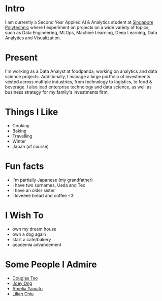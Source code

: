 
# Intro

I am currently a Second Year Applied AI & Analytics student at [Singapore Polytechnic](https://sp.edu.sg) where I experiment on projects on a wide variety of topics, such as
Data Engineering, MLOps, Machine Learning, Deep Learning, Data Analytics and Visualization.

# Present

I'm working as a Data Analyst at foodpanda, working on analytics and data science projects. Additionally, I manage a large portfolio of investments vested across multiple industries, from technology to logistics, to food & beverage. I also lead enterprise technology and data science, as well as business strategy for my family's investments firm.

# Things I Like

- Cooking
- Baking
- Travelling
- Winter
- Japan (of course)

# Fun facts

- I'm partially Japanese (my grandfather)
- I have two surnames, Ueda and Teo
- I have an older sister
- I loveeee bread and coffee <3

# I Wish To

- own my dream house
- own a dog again
- start a cafe/bakery
- academia advancement

# Some People I Admire

- [Douglas Teo](https://sg.linkedin.com/in/douglas-teo-9097247)
- [Joey Ong](https://sg.linkedin.com/in/joey-ong-a11b70170)
- [Amelia Yamato](https://www.linkedin.com/in/ameliayamatoleow/)
- [Lilian Chiu](https://www.linkedin.com/in/lillian-chiu)